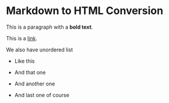 # Markdown to HTML Conversion
This is a paragraph with a **bold text**.
This is a [link](/).
We also have unordered list
* Like this
* And that one
* And another one
* And last one of course